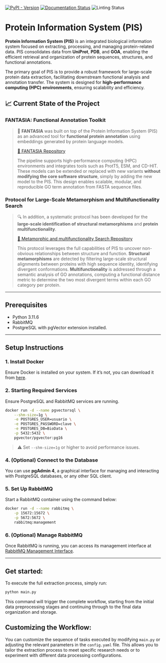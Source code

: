 [![PyPI - Version](https://img.shields.io/pypi/v/protein-information-system)](https://pypi.org/project/protein-information-system/)
[![Documentation Status](https://readthedocs.org/projects/protein-information-system/badge/?version=latest)](https://protein-information-system.readthedocs.io/en/latest/?badge=latest)
![Linting Status](https://github.com/CBBIO/protein-information-system/actions/workflows/test-lint.yml/badge.svg?branch=main)

# **Protein Information System (PIS)**

**Protein Information System (PIS)** is an integrated biological information system focused on extracting, processing, and managing protein-related data. PIS consolidates data from **UniProt**, **PDB**, and **GOA**, enabling the efficient retrieval and organization of protein sequences, structures, and functional annotations.

The primary goal of PIS is to provide a robust framework for large-scale protein data extraction, facilitating downstream functional analysis and annotation transfer. The system is designed for **high-performance computing (HPC) environments**, ensuring scalability and efficiency.


## 📈 **Current State of the Project**

### **FANTASIA: Functional Annotation Toolkit**


> 🧠 **FANTASIA** was built on top of the Protein Information System (PIS) as an advanced tool for **functional protein annotation** using embeddings generated by protein language models.
>
> [🔗 FANTASIA Repository](https://github.com/CBBIO/FANTASIA)
>
> The pipeline supports high-performance computing (HPC) environments and integrates tools such as ProtT5, ESM, and CD-HIT. These models can be extended or replaced with new variants **without modifying the core software structure**, simply by adding the new model to the PIS. This design enables scalable, modular, and reproducible GO term annotation from FASTA sequence files.


### **Protocol for Large-Scale Metamorphism and Multifunctionality Search**

> 🔍 In addition, a systematic protocol has been developed for the **large-scale identification of structural metamorphisms** and **protein multifunctionality**.
>
> [🔗 Metamorphic and multifunctionality Search Repository](https://github.com/CBBIO/metamorphic_multifunctional_search)
> 
> This protocol leverages the full capabilities of PIS to uncover non-obvious relationships between structure and function. **Structural metamorphisms** are detected by filtering large-scale structural alignments between proteins with high sequence identity, identifying divergent conformations. **Multifunctionality** is addressed through a semantic analysis of GO annotations, computing a functional distance metric to determine the two most divergent terms within each GO category per protein.

---

## **Prerequisites**

- Python 3.11.6
- RabbitMQ
- PostgreSQL with pgVector extension installed.

---

## **Setup Instructions**

### 1. Install Docker
Ensure Docker is installed on your system. If it’s not, you can download it from [here](https://docs.docker.com/get-docker/).

### 2. Starting Required Services

Ensure PostgreSQL and RabbitMQ services are running.

```bash
docker run -d --name pgvectorsql \
    --shm-size=1g \
    -e POSTGRES_USER=usuario \
    -e POSTGRES_PASSWORD=clave \
    -e POSTGRES_DB=BioData \
    -p 5432:5432 \
    pgvector/pgvector:pg16 
```
> ⚠️ Set `--shm-size=1g` or higher to avoid performance issues.



### 4. (Optional) Connect to the Database

You can use **pgAdmin 4**, a graphical interface for managing and interacting with PostgreSQL databases, or any other SQL client.

### 5. Set Up RabbitMQ

Start a RabbitMQ container using the command below:

```bash
docker run -d --name rabbitmq \
    -p 15672:15672 \
    -p 5672:5672 \
    rabbitmq:management
```

### 6. (Optional) Manage RabbitMQ

Once RabbitMQ is running, you can access its management interface at [RabbitMQ Management Interface](http://localhost:15672/#/queues).

---

## **Get started:**

To execute the full extraction process, simply run:

```bash
python main.py
```

This command will trigger the complete workflow, starting from the initial data preprocessing stages and continuing through to the final data organization and storage.

## **Customizing the Workflow:**

You can customize the sequence of tasks executed by modifying `main.py` or adjusting the relevant parameters in the `config.yaml` file. This allows you to tailor the extraction process to meet specific research needs or to experiment with different data processing configurations.

